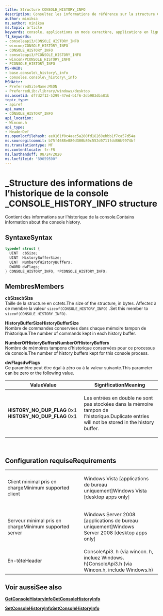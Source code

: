 ```yaml
---
title: Structure CONSOLE_HISTORY_INFO
description: Consultez les informations de référence sur la structure CONSOLE_HISTORY_INFO, qui contient des informations sur l’historique de la console.
author: miniksa
ms.author: miniksa
ms.topic: article
keywords: console, applications en mode caractère, applications en ligne de commande, applications Terminal Server, API de console
f1_keywords:
- consoleapi3/CONSOLE_HISTORY_INFO
- wincon/CONSOLE_HISTORY_INFO
- CONSOLE_HISTORY_INFO
- consoleapi3/PCONSOLE_HISTORY_INFO
- wincon/PCONSOLE_HISTORY_INFO
- PCONSOLE_HISTORY_INFO
MS-HAID:
- base.console\_history\_info
- consoles.console\_history\_info
MSHAttr:
- PreferredSiteName:MSDN
- PreferredLib:/library/windows/desktop
ms.assetid: df7d2f12-5299-47ed-b1f6-2db903dba81b
topic_type:
- apiref
api_name:
- CONSOLE_HISTORY_INFO
api_location:
- Wincon.h
api_type:
- HeaderDef
ms.openlocfilehash: ee0161f0c4aac5a280fd18260ebbb1f7ca57d54a
ms.sourcegitcommit: b75f4688e080d300b80c552d0711fdd86b9974bf
ms.translationtype: MT
ms.contentlocale: fr-FR
ms.lasthandoff: 08/24/2020
ms.locfileid: "89059500"
---
```

# <a name="console_history_info-structure"></a><span data-ttu-id="5c2aa-104">\_Structure des informations de l’historique de la console \_</span><span class="sxs-lookup"><span data-stu-id="5c2aa-104">CONSOLE\_HISTORY\_INFO structure</span></span>


<span data-ttu-id="5c2aa-105">Contient des informations sur l’historique de la console.</span><span class="sxs-lookup"><span data-stu-id="5c2aa-105">Contains information about the console history.</span></span>

<a name="syntax"></a><span data-ttu-id="5c2aa-106">Syntaxe</span><span class="sxs-lookup"><span data-stu-id="5c2aa-106">Syntax</span></span>
------

```C
typedef struct {
  UINT  cbSize;
  UINT  HistoryBufferSize;
  UINT  NumberOfHistoryBuffers;
  DWORD dwFlags;
} CONSOLE_HISTORY_INFO, *PCONSOLE_HISTORY_INFO;
```

<a name="members"></a><span data-ttu-id="5c2aa-107">Membres</span><span class="sxs-lookup"><span data-stu-id="5c2aa-107">Members</span></span>
-------

<span data-ttu-id="5c2aa-108">**cbSize**</span><span class="sxs-lookup"><span data-stu-id="5c2aa-108">**cbSize**</span></span>  
<span data-ttu-id="5c2aa-109">Taille de la structure en octets.</span><span class="sxs-lookup"><span data-stu-id="5c2aa-109">The size of the structure, in bytes.</span></span> <span data-ttu-id="5c2aa-110">Affectez à ce membre la valeur `sizeof(CONSOLE_HISTORY_INFO)` .</span><span class="sxs-lookup"><span data-stu-id="5c2aa-110">Set this member to `sizeof(CONSOLE_HISTORY_INFO)`.</span></span>

<span data-ttu-id="5c2aa-111">**HistoryBufferSize**</span><span class="sxs-lookup"><span data-stu-id="5c2aa-111">**HistoryBufferSize**</span></span>  
<span data-ttu-id="5c2aa-112">Nombre de commandes conservées dans chaque mémoire tampon de l’historique.</span><span class="sxs-lookup"><span data-stu-id="5c2aa-112">The number of commands kept in each history buffer.</span></span>

<span data-ttu-id="5c2aa-113">**NumberOfHistoryBuffers**</span><span class="sxs-lookup"><span data-stu-id="5c2aa-113">**NumberOfHistoryBuffers**</span></span>  
<span data-ttu-id="5c2aa-114">Nombre de mémoires tampons d’historique conservées pour ce processus de console.</span><span class="sxs-lookup"><span data-stu-id="5c2aa-114">The number of history buffers kept for this console process.</span></span>

<span data-ttu-id="5c2aa-115">**dwFlags**</span><span class="sxs-lookup"><span data-stu-id="5c2aa-115">**dwFlags**</span></span>  
<span data-ttu-id="5c2aa-116">Ce paramètre peut être égal à zéro ou à la valeur suivante.</span><span class="sxs-lookup"><span data-stu-id="5c2aa-116">This parameter can be zero or the following value.</span></span>

<table>
<colgroup>
<col width="50%" />
<col width="50%" />
</colgroup>
<thead>
<tr class="header">
<th><span data-ttu-id="5c2aa-117">Value</span><span class="sxs-lookup"><span data-stu-id="5c2aa-117">Value</span></span></th>
<th><span data-ttu-id="5c2aa-118">Signification</span><span class="sxs-lookup"><span data-stu-id="5c2aa-118">Meaning</span></span></th>
</tr>
</thead>
<tbody>
<tr class="odd">
<td><span data-ttu-id="5c2aa-119"><span id="HISTORY_NO_DUP_FLAG"></span><span id="history_no_dup_flag"></span>
<strong>HISTORY_NO_DUP_FLAG</strong> 0x1</span><span class="sxs-lookup"><span data-stu-id="5c2aa-119"><span id="HISTORY_NO_DUP_FLAG"></span><span id="history_no_dup_flag"></span>
<strong>HISTORY_NO_DUP_FLAG</strong> 0x1</span></span></td>
<td><p><span data-ttu-id="5c2aa-120">Les entrées en double ne sont pas stockées dans la mémoire tampon de l’historique.</span><span class="sxs-lookup"><span data-stu-id="5c2aa-120">Duplicate entries will not be stored in the history buffer.</span></span></p></td>
</tr>
</tbody>
</table>

 

<a name="requirements"></a><span data-ttu-id="5c2aa-121">Configuration requise</span><span class="sxs-lookup"><span data-stu-id="5c2aa-121">Requirements</span></span>
------------

<table>
<colgroup>
<col width="50%" />
<col width="50%" />
</colgroup>
<tbody>
<tr class="odd">
<td><p><span data-ttu-id="5c2aa-122">Client minimal pris en charge</span><span class="sxs-lookup"><span data-stu-id="5c2aa-122">Minimum supported client</span></span></p></td>
<td><p><span data-ttu-id="5c2aa-123">Windows Vista [applications de bureau uniquement]</span><span class="sxs-lookup"><span data-stu-id="5c2aa-123">Windows Vista [desktop apps only]</span></span></p></td>
</tr>
<tr class="even">
<td><p><span data-ttu-id="5c2aa-124">Serveur minimal pris en charge</span><span class="sxs-lookup"><span data-stu-id="5c2aa-124">Minimum supported server</span></span></p></td>
<td><p><span data-ttu-id="5c2aa-125">Windows Server 2008 [applications de bureau uniquement]</span><span class="sxs-lookup"><span data-stu-id="5c2aa-125">Windows Server 2008 [desktop apps only]</span></span></p></td>
</tr>
<tr class="odd">
<td><p><span data-ttu-id="5c2aa-126">En-tête</span><span class="sxs-lookup"><span data-stu-id="5c2aa-126">Header</span></span></p></td>
<td><span data-ttu-id="5c2aa-127">ConsoleApi3. h (via wincon. h, incluez Windows. h)</span><span class="sxs-lookup"><span data-stu-id="5c2aa-127">ConsoleApi3.h (via Wincon.h, include Windows.h)</span></span></td>
</tr>
</tbody>
</table>

## <a name="span-idsee_alsospansee-also"></a><span data-ttu-id="5c2aa-128"><span id="see_also"></span>Voir aussi</span><span class="sxs-lookup"><span data-stu-id="5c2aa-128"><span id="see_also"></span>See also</span></span>


[<span data-ttu-id="5c2aa-129">**GetConsoleHistoryInfo**</span><span class="sxs-lookup"><span data-stu-id="5c2aa-129">**GetConsoleHistoryInfo**</span></span>](getconsolehistoryinfo.md)

[<span data-ttu-id="5c2aa-130">**SetConsoleHistoryInfo**</span><span class="sxs-lookup"><span data-stu-id="5c2aa-130">**SetConsoleHistoryInfo**</span></span>](setconsolehistoryinfo.md)

 

 




